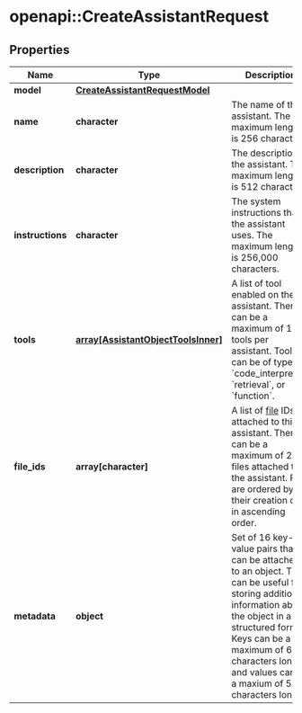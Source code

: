 # openapi::CreateAssistantRequest


## Properties
Name | Type | Description | Notes
------------ | ------------- | ------------- | -------------
**model** | [**CreateAssistantRequestModel**](CreateAssistantRequest_model.md) |  | 
**name** | **character** | The name of the assistant. The maximum length is 256 characters.  | [optional] [Max. length: 256] 
**description** | **character** | The description of the assistant. The maximum length is 512 characters.  | [optional] [Max. length: 512] 
**instructions** | **character** | The system instructions that the assistant uses. The maximum length is 256,000 characters.  | [optional] [Max. length: 256000] 
**tools** | [**array[AssistantObjectToolsInner]**](AssistantObject_tools_inner.md) | A list of tool enabled on the assistant. There can be a maximum of 128 tools per assistant. Tools can be of types &#x60;code_interpreter&#x60;, &#x60;retrieval&#x60;, or &#x60;function&#x60;.  | [optional] [default to []] [Max. items: 128] 
**file_ids** | **array[character]** | A list of [file](/docs/api-reference/files) IDs attached to this assistant. There can be a maximum of 20 files attached to the assistant. Files are ordered by their creation date in ascending order.  | [optional] [default to []] [Max. items: 20] 
**metadata** | **object** | Set of 16 key-value pairs that can be attached to an object. This can be useful for storing additional information about the object in a structured format. Keys can be a maximum of 64 characters long and values can be a maxium of 512 characters long.  | [optional] 


